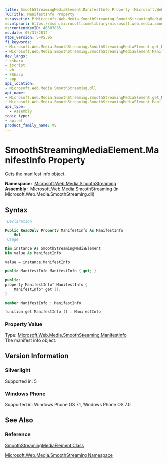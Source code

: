 ```yaml
---
title: SmoothStreamingMediaElement.ManifestInfo Property (Microsoft.Web.Media.SmoothStreaming)
TOCTitle: ManifestInfo Property
ms:assetid: P:Microsoft.Web.Media.SmoothStreaming.SmoothStreamingMediaElement.ManifestInfo
ms:mtpsurl: https://msdn.microsoft.com/library/microsoft.web.media.smoothstreaming.smoothstreamingmediaelement.manifestinfo(v=VS.95)
ms:contentKeyID: 46307835
ms.date: 05/31/2012
mtps_version: v=VS.95
f1_keywords:
- Microsoft.Web.Media.SmoothStreaming.SmoothStreamingMediaElement.get_ManifestInfo
- Microsoft.Web.Media.SmoothStreaming.SmoothStreamingMediaElement.ManifestInfo
dev_langs:
- csharp
- jscript
- vb
- FSharp
- cpp
api_location:
- Microsoft.Web.Media.SmoothStreaming.dll
api_name:
- Microsoft.Web.Media.SmoothStreaming.SmoothStreamingMediaElement.get_ManifestInfo
- Microsoft.Web.Media.SmoothStreaming.SmoothStreamingMediaElement.ManifestInfo
api_type:
  - Assembly
topic_type:
- apiref
product_family_name: VS
---
```


# SmoothStreamingMediaElement.ManifestInfo Property

Gets the manifest info object.

**Namespace:**  [Microsoft.Web.Media.SmoothStreaming](microsoft-web-media-smoothstreaming-namespace_1.md)  
**Assembly:**  Microsoft.Web.Media.SmoothStreaming (in Microsoft.Web.Media.SmoothStreaming.dll)

## Syntax

```vb
'Declaration

Public ReadOnly Property ManifestInfo As ManifestInfo
    Get
'Usage

Dim instance As SmoothStreamingMediaElement
Dim value As ManifestInfo

value = instance.ManifestInfo
```

```csharp
public ManifestInfo ManifestInfo { get; }
```

```cpp
public:
property ManifestInfo^ ManifestInfo {
    ManifestInfo^ get ();
}
```

``` fsharp
member ManifestInfo : ManifestInfo
```

```jscript
function get ManifestInfo () : ManifestInfo
```

### Property Value

Type: [Microsoft.Web.Media.SmoothStreaming.ManifestInfo](manifestinfo-class-microsoft-web-media-smoothstreaming_1.md)  
The manifest info object.

## Version Information

### Silverlight

Supported in: 5  

### Windows Phone

Supported in: Windows Phone OS 7.1, Windows Phone OS 7.0  

## See Also

### Reference

[SmoothStreamingMediaElement Class](smoothstreamingmediaelement-class-microsoft-web-media-smoothstreaming_1.md)

[Microsoft.Web.Media.SmoothStreaming Namespace](microsoft-web-media-smoothstreaming-namespace_1.md)

